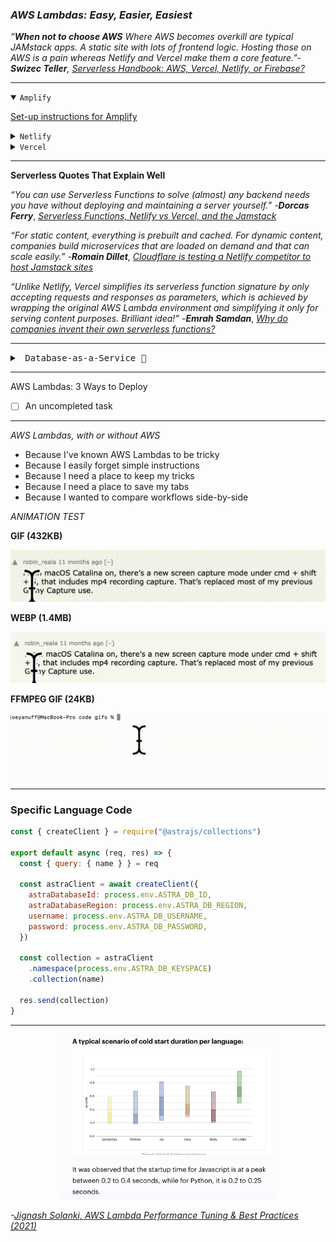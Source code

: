 ### *AWS Lambdas: Easy, Easier, Easiest* ###

_“**When not to choose AWS**
Where AWS becomes overkill are typical JAMstack apps. A static site with lots of frontend logic. Hosting those on AWS is a pain whereas Netlify and Vercel make them a core feature.”-***Swizec Teller***, [_Serverless Handbook: AWS, Vercel, Netlify, or Firebase?_](https://serverlesshandbook.dev/serverless-flavors/)_


- - -

<details open>
  <summary><code>Amplify</code></summary>
  <p>

  [Set-up instructions for Amplify](amplify-with-create-react-app)
  </p>
  </details>

<details>
  <summary><code>Netlify</code></summary>
  <p>

  [Set-up instructions for Netlify](netlify-with-create-react-app)
  </p>
</details>


<details>
  <summary><code>Vercel</code></summary>
  <p>

  [Set-up instructions for Vercel](vercel-with-next-js)
  </p>
</details>

---


**Serverless Quotes That Explain Well**

*“You can use Serverless Functions to solve (almost) any backend needs you have without deploying and maintaining a server yourself.”*
-***Dorcas Ferry***, [_Serverless Functions, Netlify vs Vercel, and the Jamstack_](https://morioh.com/p/dc014b3356d2)

*“For static content, everything is prebuilt and cached. For dynamic content, companies build microservices that are loaded on demand and that can scale easily.”*
-***Romain Dillet***, [_Cloudflare is testing a Netlify competitor to host Jamstack sites_](https://techcrunch.com/2020/12/07/cloudflare-is-testing-a-netlify-competitor-to-host-jamstack-sites/)


*“Unlike Netlify, Vercel simplifies its serverless function signature by only accepting requests and responses as parameters, which is achieved by wrapping the original AWS Lambda environment and simplifying it only for serving content purposes. Brilliant idea!”*
-***Emrah Samdan***, [_Why do companies invent their own serverless functions?_](https://blog.thundra.io/why-do-companies-invent-their-own-serverless-functions)

- - -

<details>
<summary><kbd>&nbsp;Database-as-a-Service 💭</kbd></summary>

  <p>

  [Set-up instructions for Vercel](vercel)
  </p>
</details>

- - -

AWS Lambdas: 3 Ways to Deploy



- [ ] An uncompleted task

---

*AWS Lambdas, with or without AWS*

* Because I've known AWS Lambdas to be tricky
* Because I easily forget simple instructions
* Because I need a place to keep my tricks
* Because I need a place to save my tabs
* Because I wanted to compare workflows side-by-side



*ANIMATION TEST*

**GIF (432KB)**

![gif of selectiont](assets/selection.gif)

**WEBP (1.4MB)**

![webp of selection](assets/selected.webp)


**FFMPEG GIF (24KB)**

![gif of selectiont](assets/ls.gif)

---

### Specific Language Code ###


```javascript
const { createClient } = require("@astrajs/collections")

export default async (req, res) => {
  const { query: { name } } = req

  const astraClient = await createClient({
    astraDatabaseId: process.env.ASTRA_DB_ID,
    astraDatabaseRegion: process.env.ASTRA_DB_REGION,
    username: process.env.ASTRA_DB_USERNAME,
    password: process.env.ASTRA_DB_PASSWORD,
  })

  const collection = astraClient
    .namespace(process.env.ASTRA_DB_KEYSPACE)
    .collection(name)

  res.send(collection)
}
```

---
<p align="center">
<img src="./assets/cold-start-duration.png" width="340" />

_-[Jignash Solanki, AWS Lambda Performance Tuning & Best Practices (2021)](https://www.simform.com/aws-lambda-performance/)_
<p>